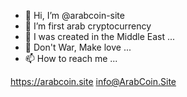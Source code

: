 - 👋 Hi, I’m @arabcoin-site
- 👀 I’m first arab cryptocurrency
- 🌱 I was created in the Middle East  ...
- 💞️ Don't War, Make love ...
- 📫 How to reach me ...

https://arabcoin.site
info@ArabCoin.Site

<!---
arabcoin-site/arabcoin-site is a ✨ special ✨ repository because its `README.md` (this file) appears on your GitHub profile.
You can click the Preview link to take a look at your changes.
--->
